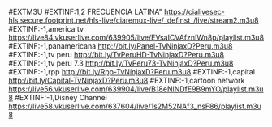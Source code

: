 #EXTM3U
#EXTINF:1,2 FRECUENCIA LATINA"
https://cialivesec-hls.secure.footprint.net/hls-live/ciaremux-live/_definst_/live/stream2.m3u8
#EXTINF:-1,america tv
https://live84.vkuserlive.com/639905/live/EVsaICVAfznIWn8p/playlist.m3u8
#EXTINF:-1,panamericana
http://bit.ly/Panel-TvNinjaxD?Peru.m3u8
#EXTINF:-1,tv peru
http://bit.ly/TvPeruHD-TvNinjaxD?Peru.m3u8
#EXTINF:-1,tv peru 7.3
http://bit.ly/TvPeru73-TvNinjaxD?Peru.m3u8
#EXTINF:-1,rpp
http://bit.ly/Rpp-TvNinjaxD?Peru.m3u8
#EXTINF:-1,capital
http://bit.ly/Capital-TvNinjaxD?Peru.m3u8
#EXTINF:-1,cartoon network
https://live56.vkuserlive.com/639904/live/B18eNlNDfE9B9mYO/playlist.m3u8
#EXTINF:-1,Disney Channel
https://live58.vkuserlive.com/637604/live/1s2M52NAf3_nsF86/playlist.m3u8
